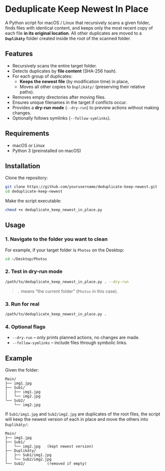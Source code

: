 # Deduplicate Keep Newest In Place

A Python script for macOS / Linux that recursively scans a given folder, finds files with identical content, and keeps only the most recent copy of each file **in its original location**. All other duplicates are moved to a **`Duplikáty`** folder created inside the root of the scanned folder.

## Features

- Recursively scans the entire target folder.
- Detects duplicates by **file content** (SHA-256 hash).
- For each group of duplicates:
  - **Keeps the newest file** (by modification time) in place,
  - Moves all other copies to `Duplikáty/` (preserving their relative paths).
- Removes empty directories after moving files.
- Ensures unique filenames in the target if conflicts occur.
- Provides a **dry-run mode** (`--dry-run`) to preview actions without making changes.
- Optionally follows symlinks (`--follow-symlinks`).

## Requirements

- macOS or Linux  
- Python 3 (preinstalled on macOS)

## Installation

Clone the repository:

```bash
git clone https://github.com/yourusername/deduplicate-keep-newest.git
cd deduplicate-keep-newest
```

Make the script executable:

```bash
chmod +x deduplicate_keep_newest_in_place.py
```

## Usage

### 1. Navigate to the folder you want to clean
For example, if your target folder is `Photos` on the Desktop:

```bash
cd ~/Desktop/Photos
```

### 2. Test in dry-run mode

```bash
/path/to/deduplicate_keep_newest_in_place.py . --dry-run
```

> `.` means “the current folder” (`Photos` in this case).

### 3. Run for real

```bash
/path/to/deduplicate_keep_newest_in_place.py .
```

### 4. Optional flags

- `--dry-run` – only prints planned actions, no changes are made.  
- `--follow-symlinks` – include files through symbolic links.

## Example

Given the folder:

```
Main/
├── img1.jpg
├── Sub1/
│   ├── img1.jpg
│   └── img2.jpg
└── Sub2/
    └── img2.jpg
```

If `Sub1/img1.jpg` and `Sub2/img2.jpg` are duplicates of the root files, the script will keep the newest version of each in place and move the others into `Duplikáty/`:

```
Main/
├── img1.jpg
├── Sub1/
│   └── img2.jpg   (kept newest version)
├── Duplikáty/
│   ├── Sub1/img1.jpg
│   └── Sub2/img2.jpg
└── Sub2/          (removed if empty)
```
